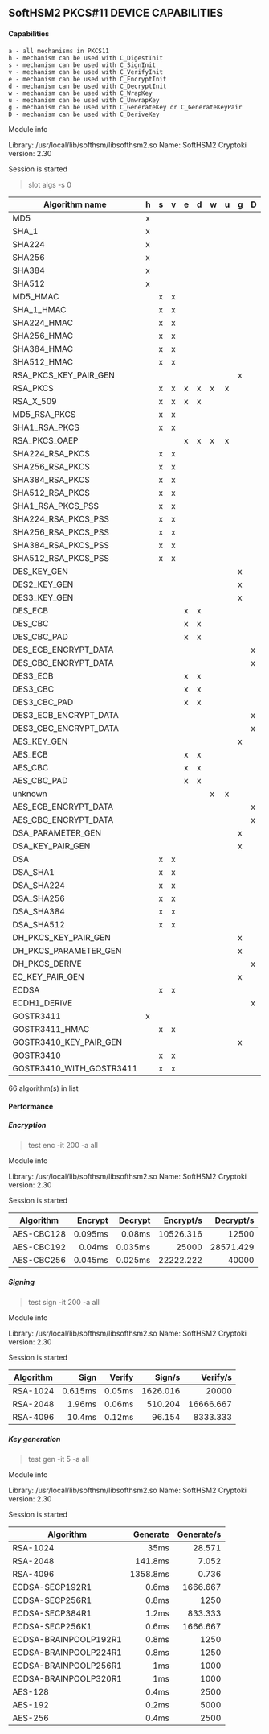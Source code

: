 **SoftHSM2 PKCS#11 DEVICE CAPABILITIES**
---

#### Capabilities

    a - all mechanisms in PKCS11
    h - mechanism can be used with C_DigestInit
    s - mechanism can be used with C_SignInit
    v - mechanism can be used with C_VerifyInit
    e - mechanism can be used with C_EncryptInit
    d - mechanism can be used with C_DecryptInit
    w - mechanism can be used with C_WrapKey
    u - mechanism can be used with C_UnwrapKey
    g - mechanism can be used with C_GenerateKey or C_GenerateKeyPair
    D - mechanism can be used with C_DeriveKey

Module info

  Library: /usr/local/lib/softhsm/libsofthsm2.so
  Name: SoftHSM2
  Cryptoki version: 2.30

Session is started

> slot algs -s 0

| Algorithm name            | h | s | v | e | d | w | u | g | D |
|---------------------------|---|---|---|---|---|---|---|---|---|
| MD5                       | x |   |   |   |   |   |   |   |   |
| SHA_1                     | x |   |   |   |   |   |   |   |   |
| SHA224                    | x |   |   |   |   |   |   |   |   |
| SHA256                    | x |   |   |   |   |   |   |   |   |
| SHA384                    | x |   |   |   |   |   |   |   |   |
| SHA512                    | x |   |   |   |   |   |   |   |   |
| MD5_HMAC                  |   | x | x |   |   |   |   |   |   |
| SHA_1_HMAC                |   | x | x |   |   |   |   |   |   |
| SHA224_HMAC               |   | x | x |   |   |   |   |   |   |
| SHA256_HMAC               |   | x | x |   |   |   |   |   |   |
| SHA384_HMAC               |   | x | x |   |   |   |   |   |   |
| SHA512_HMAC               |   | x | x |   |   |   |   |   |   |
| RSA_PKCS_KEY_PAIR_GEN     |   |   |   |   |   |   |   | x |   |
| RSA_PKCS                  |   | x | x | x | x | x | x |   |   |
| RSA_X_509                 |   | x | x | x | x |   |   |   |   |
| MD5_RSA_PKCS              |   | x | x |   |   |   |   |   |   |
| SHA1_RSA_PKCS             |   | x | x |   |   |   |   |   |   |
| RSA_PKCS_OAEP             |   |   |   | x | x | x | x |   |   |
| SHA224_RSA_PKCS           |   | x | x |   |   |   |   |   |   |
| SHA256_RSA_PKCS           |   | x | x |   |   |   |   |   |   |
| SHA384_RSA_PKCS           |   | x | x |   |   |   |   |   |   |
| SHA512_RSA_PKCS           |   | x | x |   |   |   |   |   |   |
| SHA1_RSA_PKCS_PSS         |   | x | x |   |   |   |   |   |   |
| SHA224_RSA_PKCS_PSS       |   | x | x |   |   |   |   |   |   |
| SHA256_RSA_PKCS_PSS       |   | x | x |   |   |   |   |   |   |
| SHA384_RSA_PKCS_PSS       |   | x | x |   |   |   |   |   |   |
| SHA512_RSA_PKCS_PSS       |   | x | x |   |   |   |   |   |   |
| DES_KEY_GEN               |   |   |   |   |   |   |   | x |   |
| DES2_KEY_GEN              |   |   |   |   |   |   |   | x |   |
| DES3_KEY_GEN              |   |   |   |   |   |   |   | x |   |
| DES_ECB                   |   |   |   | x | x |   |   |   |   |
| DES_CBC                   |   |   |   | x | x |   |   |   |   |
| DES_CBC_PAD               |   |   |   | x | x |   |   |   |   |
| DES_ECB_ENCRYPT_DATA      |   |   |   |   |   |   |   |   | x |
| DES_CBC_ENCRYPT_DATA      |   |   |   |   |   |   |   |   | x |
| DES3_ECB                  |   |   |   | x | x |   |   |   |   |
| DES3_CBC                  |   |   |   | x | x |   |   |   |   |
| DES3_CBC_PAD              |   |   |   | x | x |   |   |   |   |
| DES3_ECB_ENCRYPT_DATA     |   |   |   |   |   |   |   |   | x |
| DES3_CBC_ENCRYPT_DATA     |   |   |   |   |   |   |   |   | x |
| AES_KEY_GEN               |   |   |   |   |   |   |   | x |   |
| AES_ECB                   |   |   |   | x | x |   |   |   |   |
| AES_CBC                   |   |   |   | x | x |   |   |   |   |
| AES_CBC_PAD               |   |   |   | x | x |   |   |   |   |
| unknown                   |   |   |   |   |   | x | x |   |   |
| AES_ECB_ENCRYPT_DATA      |   |   |   |   |   |   |   |   | x |
| AES_CBC_ENCRYPT_DATA      |   |   |   |   |   |   |   |   | x |
| DSA_PARAMETER_GEN         |   |   |   |   |   |   |   | x |   |
| DSA_KEY_PAIR_GEN          |   |   |   |   |   |   |   | x |   |
| DSA                       |   | x | x |   |   |   |   |   |   |
| DSA_SHA1                  |   | x | x |   |   |   |   |   |   |
| DSA_SHA224                |   | x | x |   |   |   |   |   |   |
| DSA_SHA256                |   | x | x |   |   |   |   |   |   |
| DSA_SHA384                |   | x | x |   |   |   |   |   |   |
| DSA_SHA512                |   | x | x |   |   |   |   |   |   |
| DH_PKCS_KEY_PAIR_GEN      |   |   |   |   |   |   |   | x |   |
| DH_PKCS_PARAMETER_GEN     |   |   |   |   |   |   |   | x |   |
| DH_PKCS_DERIVE            |   |   |   |   |   |   |   |   | x |
| EC_KEY_PAIR_GEN           |   |   |   |   |   |   |   | x |   |
| ECDSA                     |   | x | x |   |   |   |   |   |   |
| ECDH1_DERIVE              |   |   |   |   |   |   |   |   | x |
| GOSTR3411                 | x |   |   |   |   |   |   |   |   |
| GOSTR3411_HMAC            |   | x | x |   |   |   |   |   |   |
| GOSTR3410_KEY_PAIR_GEN    |   |   |   |   |   |   |   | x |   |
| GOSTR3410                 |   | x | x |   |   |   |   |   |   |
| GOSTR3410_WITH_GOSTR3411  |   | x | x |   |   |   |   |   |   |

66 algorithm(s) in list


#### Performance
##### Encryption

> test enc -it 200 -a all

Module info

  Library: /usr/local/lib/softhsm/libsofthsm2.so
  Name: SoftHSM2
  Cryptoki version: 2.30

Session is started

| Algorithm                 |  Encrypt |  Decrypt | Encrypt/s | Decrypt/s |
|---------------------------|---------:|---------:|----------:|----------:|
| AES-CBC128                |  0.095ms |   0.08ms | 10526.316 |     12500 |
| AES-CBC192                |   0.04ms |  0.035ms |     25000 | 28571.429 |
| AES-CBC256                |  0.045ms |  0.025ms | 22222.222 |     40000 |


##### Signing

> test sign -it 200 -a all

Module info

  Library: /usr/local/lib/softhsm/libsofthsm2.so
  Name: SoftHSM2
  Cryptoki version: 2.30

Session is started


| Algorithm                 |     Sign |   Verify |    Sign/s |  Verify/s |
|---------------------------|---------:|---------:|----------:|----------:|
| RSA-1024                  |  0.615ms |   0.05ms |  1626.016 |     20000 |
| RSA-2048                  |   1.96ms |   0.06ms |   510.204 | 16666.667 |
| RSA-4096                  |   10.4ms |   0.12ms |    96.154 |  8333.333 |


##### Key generation

> test gen -it 5 -a all

Module info

  Library: /usr/local/lib/softhsm/libsofthsm2.so
  Name: SoftHSM2
  Cryptoki version: 2.30

Session is started

| Algorithm                 | Generate | Generate/s |
|---------------------------|---------:|-----------:|
| RSA-1024                  |     35ms |     28.571 |
| RSA-2048                  |  141.8ms |      7.052 |
| RSA-4096                  | 1358.8ms |      0.736 |
| ECDSA-SECP192R1           |    0.6ms |   1666.667 |
| ECDSA-SECP256R1           |    0.8ms |       1250 |
| ECDSA-SECP384R1           |    1.2ms |    833.333 |
| ECDSA-SECP256K1           |    0.6ms |   1666.667 |
| ECDSA-BRAINPOOLP192R1     |    0.8ms |       1250 |
| ECDSA-BRAINPOOLP224R1     |    0.8ms |       1250 |
| ECDSA-BRAINPOOLP256R1     |      1ms |       1000 |
| ECDSA-BRAINPOOLP320R1     |      1ms |       1000 |
| AES-128                   |    0.4ms |       2500 |
| AES-192                   |    0.2ms |       5000 |
| AES-256                   |    0.4ms |       2500 |


